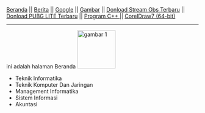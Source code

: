 <!DOCTYPE html>
<html lang="en">
<head>
    <meta charset="UTF-8">
    <meta http-equiv="X-UA-Compatible" content="IE=edge">
    <meta name="viewport" content="width=device-width, initial-scale=1.0">
    <title>Materi Link</title>
</head>
<body>
    <a href="beranda.html">Beranda</a>
    ||
    <a href="berita.html">Berita</a>
    ||
    <a href="http://google.com"target="blank"> Google</a>
    ||
    <a href="gambar/1.jpg" target="blank"> Gambar</a>
    ||
    <a href="Streamlabsnew.exe" target="blank"> Donload Stream Obs Terbaru</a>
    ||
    <a href="PUBG-LITE.exe" target="blank"> Donload PUBG LITE Terbaru</a>
    ||
    <a href="program.exe" target="blank"> Program C++ </a>
    ||
    <a href="Corel Draw Graphics Suite X7.2 -WIN64-XFORCE- [MUMBAI-TPB].rar" target="blank"> CorelDraw7 (64-bit) </a>
    <hr>
    ini adalah halaman Beranda
    <a href="gambar/1.jpg">
        <img src="gambar/1.jpg" alt="gambar 1" width="100">
    </a>
    <ul type="disc">
        <li>Teknik Informatika</li>
        <li>Teknik Komputer Dan Jaringan</li>
        <li>Management Informatika</li>
        <li>Sistem Informasi</li>
        <li>Akuntasi</li>
    </ol>
</body>
</html>
